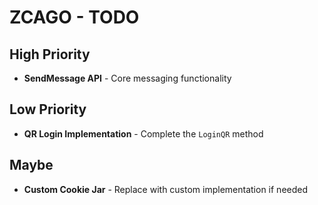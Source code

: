 # ZCAGO - TODO

## High Priority

-   **SendMessage API** - Core messaging functionality

## Low Priority

-   **QR Login Implementation** - Complete the `LoginQR` method

## Maybe

-   **Custom Cookie Jar** - Replace with custom implementation if needed
